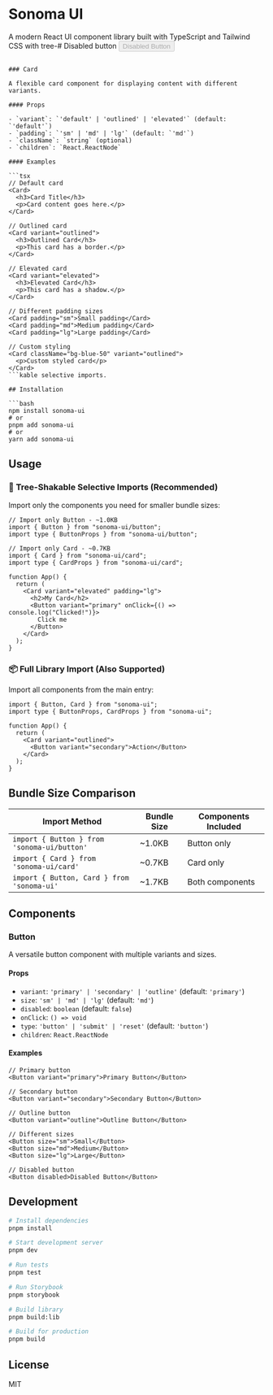 # Sonoma UI

A modern React UI component library built with TypeScript and Tailwind CSS with tree-# Disabled button
<Button disabled>Disabled Button</Button>

````

### Card

A flexible card component for displaying content with different variants.

#### Props

- `variant`: `'default' | 'outlined' | 'elevated'` (default: `'default'`)
- `padding`: `'sm' | 'md' | 'lg'` (default: `'md'`)
- `className`: `string` (optional)
- `children`: `React.ReactNode`

#### Examples

```tsx
// Default card
<Card>
  <h3>Card Title</h3>
  <p>Card content goes here.</p>
</Card>

// Outlined card
<Card variant="outlined">
  <h3>Outlined Card</h3>
  <p>This card has a border.</p>
</Card>

// Elevated card
<Card variant="elevated">
  <h3>Elevated Card</h3>
  <p>This card has a shadow.</p>
</Card>

// Different padding sizes
<Card padding="sm">Small padding</Card>
<Card padding="md">Medium padding</Card>
<Card padding="lg">Large padding</Card>

// Custom styling
<Card className="bg-blue-50" variant="outlined">
  <p>Custom styled card</p>
</Card>
```kable selective imports.

## Installation

```bash
npm install sonoma-ui
# or
pnpm add sonoma-ui
# or
yarn add sonoma-ui
````

## Usage

### 🌳 Tree-Shakable Selective Imports (Recommended)

Import only the components you need for smaller bundle sizes:

```tsx
// Import only Button - ~1.0KB
import { Button } from "sonoma-ui/button";
import type { ButtonProps } from "sonoma-ui/button";

// Import only Card - ~0.7KB
import { Card } from "sonoma-ui/card";
import type { CardProps } from "sonoma-ui/card";

function App() {
  return (
    <Card variant="elevated" padding="lg">
      <h2>My Card</h2>
      <Button variant="primary" onClick={() => console.log("Clicked!")}>
        Click me
      </Button>
    </Card>
  );
}
```

### 📦 Full Library Import (Also Supported)

Import all components from the main entry:

```tsx
import { Button, Card } from "sonoma-ui";
import type { ButtonProps, CardProps } from "sonoma-ui";

function App() {
  return (
    <Card variant="outlined">
      <Button variant="secondary">Action</Button>
    </Card>
  );
}
```

## Bundle Size Comparison

| Import Method                               | Bundle Size | Components Included |
| ------------------------------------------- | ----------- | ------------------- |
| `import { Button } from 'sonoma-ui/button'` | ~1.0KB      | Button only         |
| `import { Card } from 'sonoma-ui/card'`     | ~0.7KB      | Card only           |
| `import { Button, Card } from 'sonoma-ui'`  | ~1.7KB      | Both components     |

## Components

### Button

A versatile button component with multiple variants and sizes.

#### Props

- `variant`: `'primary' | 'secondary' | 'outline'` (default: `'primary'`)
- `size`: `'sm' | 'md' | 'lg'` (default: `'md'`)
- `disabled`: `boolean` (default: `false`)
- `onClick`: `() => void`
- `type`: `'button' | 'submit' | 'reset'` (default: `'button'`)
- `children`: `React.ReactNode`

#### Examples

```tsx
// Primary button
<Button variant="primary">Primary Button</Button>

// Secondary button
<Button variant="secondary">Secondary Button</Button>

// Outline button
<Button variant="outline">Outline Button</Button>

// Different sizes
<Button size="sm">Small</Button>
<Button size="md">Medium</Button>
<Button size="lg">Large</Button>

// Disabled button
<Button disabled>Disabled Button</Button>
```

## Development

```bash
# Install dependencies
pnpm install

# Start development server
pnpm dev

# Run tests
pnpm test

# Run Storybook
pnpm storybook

# Build library
pnpm build:lib

# Build for production
pnpm build
```

## License

MIT
